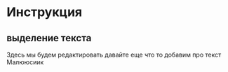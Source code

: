 # Инструкция
## выделение текста
Здесь мы будем редактировать
давайте еще что то добавим про текст
Малююсиик